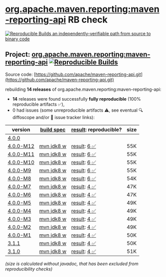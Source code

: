 [org.apache.maven.reporting:maven-reporting-api](https://central.sonatype.com/artifact/org.apache.maven.reporting/maven-reporting-api/versions) RB check
=======

[![Reproducible Builds](https://reproducible-builds.org/images/logos/rb.svg) an independently-verifiable path from source to binary code](https://reproducible-builds.org/)

## Project: [org.apache.maven.reporting:maven-reporting-api](https://central.sonatype.com/artifact/org.apache.maven.reporting/maven-reporting-api/versions) [![Reproducible Builds](https://img.shields.io/endpoint?url=https://raw.githubusercontent.com/jvm-repo-rebuild/reproducible-central/master/content/org/apache/maven/reporting/maven-reporting-api/badge.json)](https://github.com/jvm-repo-rebuild/reproducible-central/blob/master/content/org/apache/maven/reporting/maven-reporting-api/README.md)

Source code: [https://github.com/apache/maven-reporting-api.git](https://github.com/apache/maven-reporting-api.git)

rebuilding **14 releases** of org.apache.maven.reporting:maven-reporting-api:
- **14** releases were found successfully **fully reproducible** (100% reproducible artifacts :white_check_mark:),
- 0 had issues (some unreproducible artifacts :warning:, see eventual :mag: diffoscope and/or :memo: issue tracker links):

| version | [build spec](/BUILDSPEC.md) | [result](https://reproducible-builds.org/docs/jvm/): reproducible? | size |
| -- | --------- | ------ | -- |
| [4.0.0](https://central.sonatype.com/artifact/org.apache.maven.reporting/maven-reporting-api/4.0.0/pom) | | | |
| [4.0.0-M12](https://central.sonatype.com/artifact/org.apache.maven.reporting/maven-reporting-api/4.0.0-M12/pom) | [mvn jdk8 w](maven-reporting-api-4.0.0-M12.buildspec) | [result](maven-reporting-api-4.0.0-M12.buildinfo): [6 :white_check_mark: ](maven-reporting-api-4.0.0-M12.buildcompare) | 55K |
| [4.0.0-M11](https://central.sonatype.com/artifact/org.apache.maven.reporting/maven-reporting-api/4.0.0-M11/pom) | [mvn jdk8 w](maven-reporting-api-4.0.0-M11.buildspec) | [result](maven-reporting-api-4.0.0-M11.buildinfo): [6 :white_check_mark: ](maven-reporting-api-4.0.0-M11.buildcompare) | 55K |
| [4.0.0-M10](https://central.sonatype.com/artifact/org.apache.maven.reporting/maven-reporting-api/4.0.0-M10/pom) | [mvn jdk8 w](maven-reporting-api-4.0.0-M10.buildspec) | [result](maven-reporting-api-4.0.0-M10.buildinfo): [6 :white_check_mark: ](maven-reporting-api-4.0.0-M10.buildcompare) | 55K |
| [4.0.0-M9](https://central.sonatype.com/artifact/org.apache.maven.reporting/maven-reporting-api/4.0.0-M9/pom) | [mvn jdk8 w](maven-reporting-api-4.0.0-M9.buildspec) | [result](maven-reporting-api-4.0.0-M9.buildinfo): [6 :white_check_mark: ](maven-reporting-api-4.0.0-M9.buildcompare) | 55K |
| [4.0.0-M8](https://central.sonatype.com/artifact/org.apache.maven.reporting/maven-reporting-api/4.0.0-M8/pom) | [mvn jdk8 w](maven-reporting-api-4.0.0-M8.buildspec) | [result](maven-reporting-api-4.0.0-M8.buildinfo): [6 :white_check_mark: ](maven-reporting-api-4.0.0-M8.buildcompare) | 54K |
| [4.0.0-M7](https://central.sonatype.com/artifact/org.apache.maven.reporting/maven-reporting-api/4.0.0-M7/pom) | [mvn jdk8 w](maven-reporting-api-4.0.0-M7.buildspec) | [result](maven-reporting-api-4.0.0-M7.buildinfo): [4 :white_check_mark: ](maven-reporting-api-4.0.0-M7.buildcompare) | 47K |
| [4.0.0-M6](https://central.sonatype.com/artifact/org.apache.maven.reporting/maven-reporting-api/4.0.0-M6/pom) | [mvn jdk8 w](maven-reporting-api-4.0.0-M6.buildspec) | [result](maven-reporting-api-4.0.0-M6.buildinfo): [4 :white_check_mark: ](maven-reporting-api-4.0.0-M6.buildcompare) | 47K |
| [4.0.0-M5](https://central.sonatype.com/artifact/org.apache.maven.reporting/maven-reporting-api/4.0.0-M5/pom) | [mvn jdk8 w](maven-reporting-api-4.0.0-M5.buildspec) | [result](maven-reporting-api-4.0.0-M5.buildinfo): [4 :white_check_mark: ](maven-reporting-api-4.0.0-M5.buildcompare) | 49K |
| [4.0.0-M4](https://central.sonatype.com/artifact/org.apache.maven.reporting/maven-reporting-api/4.0.0-M4/pom) | [mvn jdk8 w](maven-reporting-api-4.0.0-M4.buildspec) | [result](maven-reporting-api-4.0.0-M4.buildinfo): [4 :white_check_mark: ](maven-reporting-api-4.0.0-M4.buildcompare) | 49K |
| [4.0.0-M3](https://central.sonatype.com/artifact/org.apache.maven.reporting/maven-reporting-api/4.0.0-M3/pom) | [mvn jdk8 w](maven-reporting-api-4.0.0-M3.buildspec) | [result](maven-reporting-api-4.0.0-M3.buildinfo): [4 :white_check_mark: ](maven-reporting-api-4.0.0-M3.buildcompare) | 49K |
| [4.0.0-M2](https://central.sonatype.com/artifact/org.apache.maven.reporting/maven-reporting-api/4.0.0-M2/pom) | [mvn jdk8 w](maven-reporting-api-4.0.0-M2.buildspec) | [result](maven-reporting-api-4.0.0-M2.buildinfo): [4 :white_check_mark: ](maven-reporting-api-4.0.0-M2.buildcompare) | 49K |
| [4.0.0-M1](https://central.sonatype.com/artifact/org.apache.maven.reporting/maven-reporting-api/4.0.0-M1/pom) | [mvn jdk8 w](maven-reporting-api-4.0.0-M1.buildspec) | [result](maven-reporting-api-4.0.0-M1.buildinfo): [4 :white_check_mark: ](maven-reporting-api-4.0.0-M1.buildcompare) | 50K |
| [3.1.1](https://central.sonatype.com/artifact/org.apache.maven.reporting/maven-reporting-api/3.1.1/pom) | [mvn jdk8 w](maven-reporting-api-3.1.1.buildspec) | [result](maven-reporting-api-3.1.1.buildinfo): [4 :white_check_mark: ](maven-reporting-api-3.1.1.buildcompare) | 50K |
| [3.1.0](https://central.sonatype.com/artifact/org.apache.maven.reporting/maven-reporting-api/3.1.0/pom) | [mvn jdk8 w](maven-reporting-api-3.1.0.buildspec) | [result](maven-reporting-api-3.1.0.buildinfo): [4 :white_check_mark: ](maven-reporting-api-3.1.0.buildcompare) | 51K |

<i>(size is calculated without javadoc, that has been excluded from reproducibility checks)</i>
